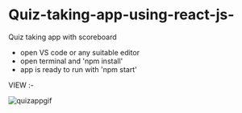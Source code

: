# Quiz-taking-app-using-react-js-
Quiz taking app with scoreboard


- open VS code or any suitable editor
- open terminal and 'npm install'
- app is ready to run with 'npm start'


VIEW :-

![quizappgif](https://user-images.githubusercontent.com/63898461/116588811-6c48c000-a935-11eb-8799-8ed4acb157d6.gif)
